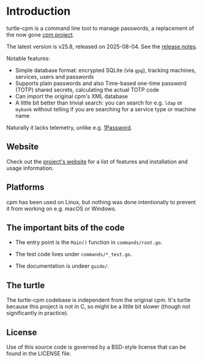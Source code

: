 # Introduction

turtle-cpm is a command line tool to manage passwords, a replacement of the now gone [cpm
project](https://www.harry-b.de/dokuwiki/doku.php?id=harry:cpm).

The latest version is v25.8, released on 2025-08-04.  See the [release notes](news.md).

Notable features:

- Simple database format: encrypted SQLite (via `gpg`), tracking machines, services, users and
  passwords
- Supports plain passwords and also Time-based one-time password (TOTP) shared secrets, calculating
  the actual TOTP code
- Can import the original cpm's XML database
- A little bit better than trivial search: you can search for e.g. `ldap` or `mybank` without
  telling if you are searching for a service type or machine name

Naturally it lacks telemetry, unlike e.g.
[1Password](https://blog.1password.com/privacy-preserving-app-telemetry/).

## Website

Check out the [project's website](https://vmiklos.hu/turtle-cpm/) for a list of features and
installation and usage information.

## Platforms

cpm has been used on Linux, but nothing was done intentionally to prevent it from working on e.g.
macOS or Windows.

## The important bits of the code

- The entry point is the `Main()` function in `commands/root.go`.

- The test code lives under `commands/*_test.go`.

- The documentation is undeer `guide/`.

## The turtle

The turtle-cpm codebase is independent from the original cpm. It's turtle because this project is
not in C, so might be a little bit slower (though not significantly in practice).

## License

Use of this source code is governed by a BSD-style license that can be found in the LICENSE file.

